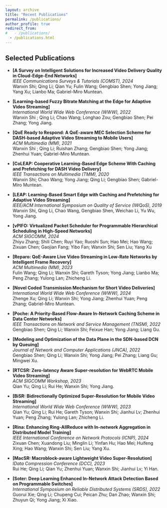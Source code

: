 ```yaml
---
layout: archive
title: "Recent Publications"
permalink: /publications/
author_profile: true
redirect_from: 
#   - /publications/
  - /publications.html
---
```

## Selected Publications

- **[A Survey on Intelligent Solutions for Increased Video Delivery Quality in Cloud-Edge-End Networks]**  
  *IEEE Communications Surveys & Tutorials (COMST), 2024*  
  Wanxin Shi; Qing Li; Qian Yu; Fulin Wang; Gengbiao Shen; Yong Jiang; Yang Xu; Lianbo Ma; Gabriel-Miro Muntean.

- **[Learning-based Fuzzy Bitrate Matching at the Edge for Adaptive Video Streaming]**  
  *International World Wide Web Conference (WWW), 2022*  
  Wanxin Shi ; Qing Li; Chao Wang; Longhao Zou; Gengbiao Shen; Pei Zhang; Yong Jiang.

- **[QoE Ready to Respond: A QoE-aware MEC Selection Scheme for DASH-based Adaptive Video Streaming to Mobile Users]**  
  *ACM Multimedia (MM), 2021*  
  Wanxin Shi ; Qing Li; Ruishan Zhang; Gengbiao Shen; Yong Jiang; Zhenhui Yuan; Gabriel-Miro Muntean.

- **[CoLEAP: Cooperative Learning-Based Edge Scheme With Caching and Prefetching for DASH Video Delivery]**  
  *IEEE Transactions on Multimedia (TMM), 2020*  
  Wanxin Shi; Chao Wang; Yong Jiang; Qing Li; Gengbiao Shen; Gabriel-Miro Muntean.

- **[LEAP: Learning-Based Smart Edge with Caching and Prefetching for Adaptive Video Streaming]**  
  *IEEE/ACM International Symposium on Quality of Service (IWQoS), 2019*  
  Wanxin Shi, Qing Li, Chao Wang, Gengbiao Shen, Weichao Li, Yu Wu, Yong Jiang.

- **[vPIFO: Virtualized Packet Scheduler for Programmable Hierarchical Scheduling in High-Speed Networks]**  
  *ACM SIGCOMM, 2024*  
  Zhiyu Zhang; Shili Chen; Ruyi Yao; Ruoshi Sun; Hao Mei; Hao Wang; Zixuan Chen; Gaojian Fang; Yibo Fan; Wanxin Shi; Sen Liu; Yang Xu

- **[Reparo: QoE-Aware Live Video Streaming in Low-Rate Networks by Intelligent Frame Recovery]**  
  *ACM Multimedia (MM), 2023*  
  Fulin Wang; Qing Li; Wanxin Shi; Gareth Tyson; Yong Jiang; Lianbo Ma; Peng Zhang; Yulong Lan; Zhicheng Li.

- **[Novel Coded Transmission Mechanism for Short Video Deliveries]**  
  *International World Wide Web Conference (WWW), 2024*  
  Zhenge Xu; Qing Li; Wanxin Shi; Yong Jiang; Zhenhui Yuan; Peng Zhang; Gabriel-Miro Muntean.

- **[Poche: A Priority-Based Flow-Aware In-Network Caching Scheme in Data Center Networks]**  
  *IEEE Transactions on Network and Service Management (TNSM), 2022*  
  Gengbiao Shen; Qing Li; Wanxin Shi; Feixue Han; Yong Jiang; Liang Gu.

- **[Modeling and Optimization of the Data Plane in the SDN-based DCN by Queuing]**  
  *Journal of Network and Computer Applications (JNCA), 2022*  
  Gengbiao Shen; Qing Li; Wanxin Shi; Yong Jiang; Pei Zhang; Liang Gu; Mingwei Xu.

- **[RTCSR: Zero-latency Aware Super-resolution for WebRTC Mobile Video Streaming]**  
  *ACM SIGCOMM Workshop, 2023*  
  Qian Yu; Qing Li; Rui He; Wanxin Shi; Yong Jiang.

- **[BiSR: Bidirectionally Optimized Super-Resolution for Mobile Video Streaming]**  
  *International World Wide Web Conference (WWW), 2023*  
  Qian Yu; Qing Li; Rui He; Gareth Tyson; Wanxin Shi; Jianhui Lv; Zhenhui Yuan; Peng Zhang; Yulong Lan; Zhicheng Li.

- **[Rina: Enhancing Ring-AllReduce with In-network Aggregation in Distributed Model Training]**  
  *IEEE International Conference on Network Protocols (ICNP), 2024*  
  Zixuan Chen; Xuandong Liu; Minglin Li; Yinfan Hu; Hao Mei; Huifeng Xing; Hao Wang; Wanxin Shi; Sen Liu; Yang Xu.

- **[MacSR: Macroblock-aware Lightweight Video Super-Resolution]**  
  *IData Compression Conference (DCC), 2023*  
  Rui He; Qing Li; Qian Yu; Zhenhui Yuan; Wanxin Shi; Jianhui Lv; Yi Han.

- **[Soter: Deep Learning Enhanced In-Network Attack Detection Based on Programmable Switches]**  
  *International Symposium on Reliable Distributed Systems (SRDS), 2022*  
  Guorui Xie; Qing Li; Chupeng Cui; Peican Zhu; Dan Zhao; Wanxin Shi; Zhuyun Qi; Yong Jiang; Xi Xiao.


<!-- - Wanxin Shi; Qing Li; Qian Yu; Fulin Wang; Gengbiao Shen; Yong Jiang; Yang Xu; Lianbo Ma; Gabriel-Miro Muntean  
"A Survey on Intelligent Solutions for Increased Video Delivery Quality in Cloud-Edge-End Networks"  
_IEEE Communications Surveys & Tutorials (COMST) (2024)_

- Wanxin Shi ; Qing Li; Chao Wang; Longhao Zou; Gengbiao Shen; Pei Zhang; Yong Jiang  
"Learning-based Fuzzy Bitrate Matching at the Edge for Adaptive Video Streaming "   
_International World Wide Web Conference (WWW) (2022)_

- Wanxin Shi ; Qing Li; Ruishan Zhang; Gengbiao Shen; Yong Jiang; Zhenhui Yuan; Gabriel-Miro Muntean  
"QoE Ready to Respond: Comprehensive Mobile Scheme based on Cache States for DASH Video Streaming"  
_ACM Multimedia (MM) (2021)_

- Wanxin Shi; Chao Wang; Yong Jiang; Qing Li; Gengbiao Shen; Gabriel-Miro Muntean  
"CoLEAP: Cooperative Learning-Based Edge Scheme With Caching and Prefetching for DASH Video Delivery"  
_IEEE Transactions on Multimedia (TMM) (2020)_

- Wanxin Shi; Qing Li; Wang Chao; Gengbiao Shen; Fuliang Li; Yu Wu; Yong Jiang  
"LEAP: Learning-Based Smart Edge with Caching and Prefetching for Adaptive Video Streaming"  
_IEEE/ACM International Symposium on Quality of Service (IWQoS) (2019)_

- Zhiyu Zhang; Shili Chen; Ruyi Yao; Ruoshi Sun; Hao Mei; Hao Wang; Zixuan Chen; Gaojian Fang; Yibo Fan; Wanxin Shi; Sen Liu; Yang Xu  
"vPIFO: Virtualized Packet Scheduler for Programmable Hierarchical Scheduling in High-Speed Networks"  
_ACM SIGCOMM (2024)_ 

- Fulin Wang; Qing Li; Wanxin Shi; Gareth Tyson; Yong Jiang; Lianbo Ma; Peng Zhang; Yulong Lan; Zhicheng Li  
"Reparo: QoE-Aware Live Video Streaming in Low-Rate Networks by Intelligent Frame Recovery"   
_ACM Multimedia (MM) (2023)_

- Zhenge Xu; Qing Li; Wanxin Shi; Yong Jiang; Zhenhui Yuan; Peng Zhang; Gabriel-Miro Muntean  
"Novel Coded Transmission Mechanism for Short Video Deliveries"  
_International World Wide Web Conference (WWW) (2024)_

- Gengbiao Shen; Qing Li; Wanxin Shi; Feixue Han; Yong Jiang; Liang Gu  
"Poche: A Priority-Based Flow-Aware In-Network Caching Scheme in Data Center Networks"   
_IEEE Transactions on Network and Service Management (TNSM) (2022)_

- Gengbiao Shen; Qing Li; Wanxin Shi; Yong Jiang; Pei Zhang; Liang Gu; Mingwei Xu  
"Modeling and optimization of the data plane in the SDN-based DCN by queuing"  
_Journal of Network and Computer Applications (JNCA) (2022)_

- Qian Yu; Qing Li; Rui He; Wanxin Shi; Yong Jiang  
"RTCSR: Zero-latency Aware Super-resolution for WebRTC Mobile Video Streaming"  
_ACM SIGCOMM Workshop (2023)_

- Qian Yu; Qing Li; Rui He; Gareth Tyson; Wanxin Shi; Jianhui Lv; Zhenhui Yuan; Peng Zhang; Yulong Lan; Zhicheng Li  
"BiSR: Bidirectionally Optimized Super-Resolution for Mobile Video Streaming"   
_International World Wide Web Conference (WWW) (2023)_


- Zixuan Chen; Xuandong Liu; Minglin Li; Yinfan Hu; Hao Mei; Huifeng Xing; Hao Wang; Wanxin Shi; Sen Liu; Yang Xu  
"Rina: Enhancing Ring-AllReduce with In-network Aggregation in Distributed Model Training"  
_IEEE International Conference on Network Protocols (ICNP) (2024)_

- Rui He; Qing Li; Qian Yu; Zhenhui Yuan; Wanxin Shi; Jianhui Lv; Yi Han  
"MacSR: Macroblock-aware Lightweight Video Super-Resolution"  
_Data Compression Conference (DCC) (2023)_

- Guorui Xie; Qing Li; Chupeng Cui; Peican Zhu; Dan Zhao; Wanxin Shi; Zhuyun Qi; Yong Jiang; Xi Xiao  
"Soter: Deep Learning Enhanced In-Network Attack Detection Based on Programmable Switches"  
_International Symposium on Reliable Distributed Systems (SRDS) (2022)_

 -->
